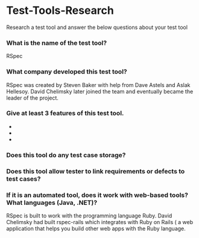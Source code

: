 # Test-Tools-Research

Research a test tool and answer the below questions about your test tool

### What is the name of the test tool?

RSpec

### What company developed this test tool?

RSpec was created by Steven Baker with help from Dave Astels and Aslak Hellesoy. David Chelimsky later joined the team and eventually became the leader of the project.

### Give at least 3 features of this test tool.

*  
* 
* 

### Does this tool do any test case storage?

### Does this tool allow tester to link requirements or defects to test cases?

### If it is an automated tool, does it work with web-based tools? What languages (Java, .NET)?

RSpec is built to work with the programming language Ruby. David Chelimsky had built rspec-rails which integrates with Ruby on Rails ( a web application that helps you build other web apps with the Ruby language.
